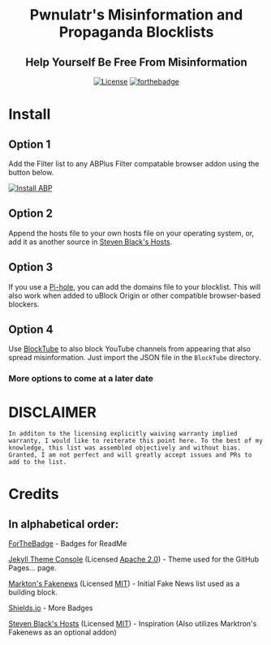 <div align="center">

# Pwnulatr's Misinformation and Propaganda Blocklists
## Help Yourself Be Free From Misinformation

[![License](https://img.shields.io/github/license/Pwnulatr/blocklist?style=for-the-badge)](https://github.com/Pwnulatr/blocklist/blob/main/LICENSE)
[![forthebadge](https://img.shields.io/badge/Built%20with-Resentment-orange?style=for-the-badge)](https://forthebadge.com)

</div>

# Install
## Option 1
Add the Filter list to any ABPlus Filter compatable browser addon using the button below.

[![Install ABP](https://img.shields.io/badge/Install-For%20ABP%20Filter-red?style=for-the-badge)](abp:subscribe?location=https//pwnulatr.github.io/blocklist/domain-formats/ABP-Filter&title=Pwnulatr%27s%20Misinformation%20and%20Propaganda%20Blocklist)
## Option 2
Append the hosts file to your own hosts file on your operating system, or, add it as another source in [Steven Black's Hosts](https://github.com/StevenBlack/hosts).
## Option 3
If you use a [Pi-hole](https://pi-hole.net/), you can add the domains file to your blocklist. This will also work when added to uBlock Origin or other compatible browser-based blockers.
## Option 4
Use [BlockTube](https://github.com/amitbl/blocktube) to also block YouTube channels from appearing that also spread misinformation. Just import the JSON file in the `BlockTube` directory.
### More options to come at a later date
# DISCLAIMER
```
In additon to the licensing explicitly waiving warranty implied warranty, I would like to reiterate this point here. To the best of my knowledge, this list was assembled objectively and without bias. Granted, I am not perfect and will greatly accept issues and PRs to add to the list.
```
# Credits
## In alphabetical order:
[ForTheBadge](https://forthebadge.com) - Badges for ReadMe

[Jekyll Theme Console](https://github.com/b2a3e8/jekyll-theme-console) (Licensed [Apache 2.0](https://github.com/b2a3e8/jekyll-theme-console/blob/master/LICENSE.txt)) - Theme used for the GitHub Pages... page.

[Markton's Fakenews](https://github.com/marktron/fakenews) (Licensed [MIT](https://github.com/marktron/fakenews/blob/master/LICENSE)) - Initial Fake News list used as a building block.

[Shields.io](https://shields.io/) - More Badges

[Steven Black's Hosts](https://github.com/StevenBlack/hosts) (Licensed [MIT](https://github.com/StevenBlack/hosts/blob/master/license.txt)) - Inspiration (Also utilizes Marktron's Fakenews as an optional addon)
